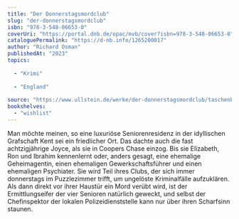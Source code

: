 ```yaml
---
title: "Der Donnerstagsmordclub"
slug: "der-donnerstagsmordclub"
isbn: "978-3-548-06653-0"
coverUri: "https://portal.dnb.de/opac/mvb/cover?isbn=978-3-548-06653-0"
cataloguePermalink: "https://d-nb.info/1265200017"
author: "Richard Osman"
publishedAt: "2023"
topics:
  
  - "Krimi"
    
  - "England"
    
source: "https://www.ullstein.de/werke/der-donnerstagsmordclub/taschenbuch/9783548066530"
bookshelves: 
  - "wishlist"
---
```

Man möchte meinen, so eine luxuriöse Seniorenresidenz in der idyllischen 
Grafschaft Kent sei ein friedlicher Ort. Das dachte auch die fast 
achtzigjährige Joyce, als sie in Coopers Chase einzog. Bis sie Elizabeth, Ron 
und Ibrahim kennenlernt oder, anders gesagt, eine ehemalige Geheimagentin, 
einen ehemaligen Gewerkschaftsführer und einen ehemaligen Psychiater. Sie wird 
Teil ihres Clubs, der sich immer donnerstags im Puzzlezimmer trifft, um 
ungelöste Kriminalfälle aufzuklären. Als dann direkt vor ihrer Haustür ein 
Mord verübt wird, ist der Ermittlungseifer der vier Senioren natürlich geweckt, 
und selbst der Chefinspektor der lokalen Polizeidienststelle kann nur über 
ihren Scharfsinn staunen.